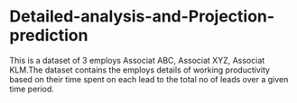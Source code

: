 # Detailed-analysis-and-Projection-prediction
This is a dataset of 3 employs Associat ABC, Associat XYZ, Associat KLM.The dataset contains  the employs details of working productivity based on their time spent on each lead to the  total no of leads over a given time period.

